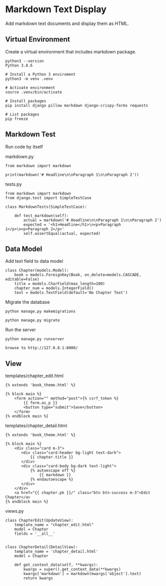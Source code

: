 # Markdown Text Display

Add markdown text documents and display them as HTML.


## Virtual Environment

Create a virtual environment that includes markdown package.

    python3 --version
    Python 3.8.6
    
    # Install a Python 3 enviroment
    python3 -m venv .venv
    
    # Activate environment
    source .venv/bin/activate
    
    # Install packages
    pip install django pillow markdown django-crispy-forms requests
    
    # List packages
    pip freeze
    
    
## Markdown Test

Run code by itself

markdown.py
    
    from markdown import markdown
    
    print(markdown('# Headline\n\nParagraph 1\n\nParagraph 2'))
    
    
tests.py

    from markdown import markdown
    from django.test import SimpleTestCase

    class MarkdownTests(SimpleTestCase):
        
        def test_markdown(self):
            actual = markdown('# Headline\n\nParagraph 1\n\nParagraph 2')
            expected = '<h1>Headline</h1>\n<p>Paragraph 1</p>\n<p>Paragraph 2</p>'
            self.assertEqual(actual, expected)

## Data Model

Add text field to data model

    class Chapter(models.Model):
        book = models.ForeignKey(Book, on_delete=models.CASCADE, editable=False)
        title = models.CharField(max_length=100)
        chapter_num = models.IntegerField()
        text = models.TextField(default='No Chapter Text')
    

Migrate the database

    python manage.py makemigrations
    
    python manage.py migrate
    

Run the server 

    python manage.py runserver
    
    browse to http://127.0.0.1:8000/
    

## View

templates/chapter_edit.html

    {% extends 'book_theme.html' %}

    {% block main %}
        <form action="" method="post">{% csrf_token %}
            {{ form.as_p }}
            <button type="submit">Save</button>
        </form>
    {% endblock main %}


templates/chapter_detail.html

    {% extends 'book_theme.html' %}
    
    {% block main %}
        <div class="card m-3">
           <div class="card-header bg-light text-dark">
               {{ chapter.title }}
           </div>
           <div class="card-body bg-dark text-light">
               {% autoescape off %}
                   {{ markdown }}
               {% endautoescape %}
           </div>
        </div>
        <a href="{{ chapter.pk }}/" class="btn btn-success m-3">Edit Chapter</a>
    {% endblock main %}


views.py    

    class ChapterEdit(UpdateView):
        template_name = "chapter_edit.html"
        model = Chapter
        fields = '__all__'
        
    
    class ChapterDetail(DetailView):
        template_name = 'chapter_detail.html'
        model = Chapter
        
        def get_context_data(self, **kwargs):
            kwargs = super().get_context_data(**kwargs)
            kwargs['markdown'] = markdown(kwargs['object'].text)
            return kwargs

